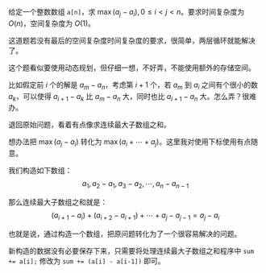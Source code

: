 给定一个整数数组 `a[n]`，求 $\max(a_j - a_i), 0\leq i<j<n$。要求时间复杂度为 $O(n)$，空间复杂度为 $O(1)$。

这道题若没有最后的空间复杂度时间复杂度的要求，很简单，两层循环就能解决了。

这个题看似要使用动态规划，但仔细一想，不好弄，不能使用额外的存储空间。

比如假定前 $i$ 个的解是 $a_m-a_n$，考虑第 $i+1$ 个，若 $a_m$ 到 $a_i$ 之间有个很小的数 $a_k$，可以使得 $a_{i+1}-a_k$ 比 $a_m-a_n$ 大，同时也比 $a_{i+1}-a_n$ 大。怎么弄？很难办。

退回原始问题，看着有点像求连续最大子数组之和。

想办法把 $\max(a_j - a_i)$ 转化为 $\max(a_i+\cdots+a_j)$。这里我对使用下标使用有点随意。

我们构造如下数组：
$$a_1,a_2-a_1,a_3-a_2,\cdots,a_n-a_{n-1}$$

那么连续最大子数组之和就是：
$$(a_{i+1}-a_i)+(a_{i+2}-a_{i+1})+\cdots+{a_j-a_{j-1}} = a_j - a_i$$

也就是说，通过构造一个数组，把原问题转化为了一个很容易解决的问题。

新构造的数据没有必要保存下来，只需要将处理连续最大子数组之和程序中 `sum += a[i];` 修改为 `sum += (a[i] - a[i-1])` 即可。
